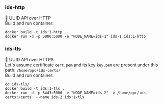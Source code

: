 ### ids-http
:wrench: UUID API over HTTP  
Build and run container:

    docker build -t ids:1-http .
    docker run -d -p 5080:5000 -e "NODE_NAME=ids-1" ids-1 ids:1-http
    

### ids-tls
:wrench: UUID API over HTTPS  
Let's assume certificate `cert.pem` and its key `key.pem` are present under this path: `/home/opc/ids-certs/`  
Build and run container:


    cd ids-tls/
    docker build -t ids:1-tls . 
    docker run -d -p 5443:5000 -e "NODE_NAME=ids-2" -v /home/opc/ids-certs:/certs  --name ids-2 ids:1-tls

